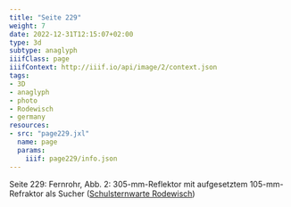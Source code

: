 ```yaml
---
title: "Seite 229"
weight: 7
date: 2022-12-31T12:15:07+02:00
type: 3d
subtype: anaglyph
iiifClass: page
iiifContext: http://iiif.io/api/image/2/context.json
tags:
- 3D
- anaglyph
- photo
- Rodewisch
- germany
resources:
- src: "page229.jxl"
  name: page
  params:
    iiif: page229/info.json
---
```


Seite 229: Fernrohr, Abb. 2: 305-mm-Reflektor mit aufgesetztem 105-mm-Refraktor als Sucher ([Schulsternwarte Rodewisch](https://de.wikipedia.org/wiki/Sternwarte_und_Planetarium_%E2%80%9ESigmund_J%C3%A4hn%E2%80%9C_Rodewisch))
